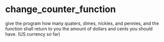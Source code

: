 # change_counter_function
give the program how many quaters, dimes, nickles, and pennies, and the function shall return to you the amount of dollars and cents you should have. (US currency so far)
